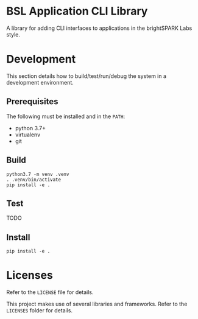 # BSL Application CLI Library

A library for adding CLI interfaces to applications in the brightSPARK Labs
style.

# Development

This section details how to build/test/run/debug the system in a development
environment.

## Prerequisites

The following must be installed and in the `PATH`:

- python 3.7+
- virtualenv
- git

## Build

    python3.7 -m venv .venv
    . .venv/bin/activate
    pip install -e .

## Test

TODO

## Install

    pip install -e .

# Licenses

Refer to the `LICENSE` file for details.

This project makes use of several libraries and frameworks. Refer to the
`LICENSES` folder for details.

